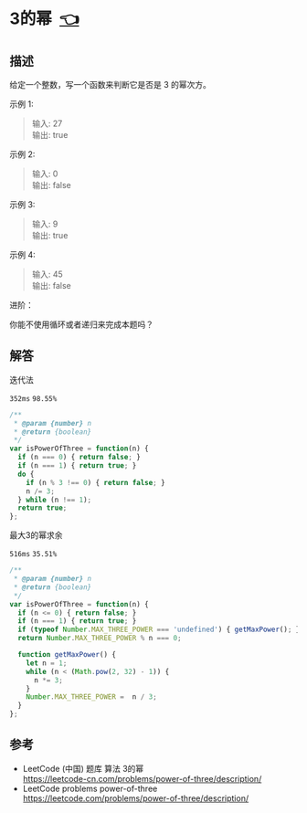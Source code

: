 # <a id="powerOfThree"></a>3的幂&nbsp;&nbsp;[:point_left:][readme.problemSet.algorithm.powerOfThree] #

## 描述 ##

给定一个整数，写一个函数来判断它是否是 3 的幂次方。

示例 1:

> 输入: 27  
> 输出: true

示例 2:

> 输入: 0  
> 输出: false

示例 3:

> 输入: 9  
> 输出: true

示例 4:

> 输入: 45  
> 输出: false

进阶：

你能不使用循环或者递归来完成本题吗？

## 解答 ##

迭代法

`352ms` `98.55%`

```javascript
/**
 * @param {number} n
 * @return {boolean}
 */
var isPowerOfThree = function(n) {
  if (n === 0) { return false; }
  if (n === 1) { return true; }
  do {
    if (n % 3 !== 0) { return false; }
    n /= 3;
  } while (n !== 1);
  return true;
};
```

最大3的幂求余

`516ms` `35.51%`

```javascript
/**
 * @param {number} n
 * @return {boolean}
 */
var isPowerOfThree = function(n) {
  if (n <= 0) { return false; }
  if (n === 1) { return true; }
  if (typeof Number.MAX_THREE_POWER === 'undefined') { getMaxPower(); }
  return Number.MAX_THREE_POWER % n === 0;

  function getMaxPower() {
    let n = 1;
    while (n < (Math.pow(2, 32) - 1)) {
      n *= 3;
    }
    Number.MAX_THREE_POWER =  n / 3;
  }
};
```

## 参考 ##

* LeetCode (中国) 题库 算法 3的幂  
  <https://leetcode-cn.com/problems/power-of-three/description/>
* LeetCode problems power-of-three  
  <https://leetcode.com/problems/power-of-three/description/>

<!-- 链接 开始 -->
[readme.problemSet.algorithm.powerOfThree]: ../../README.md#problemSet.algorithm.powerOfThree "README"
<!-- 链接 结束 -->